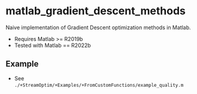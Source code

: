 # matlab_gradient_descent_methods

Naive implementation of Gradient Descent optimization methods in Matlab.

- Requires Matlab >= R2019b
- Tested with Matlab == R2022b


## Example

- See `./+StreamOptim/+Examples/+FromCustomFunctions/example_quality.m`